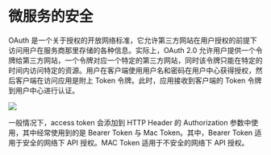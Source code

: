 # 微服务的安全
OAuth 是一个关于授权的开放网络标准，它允许第三方网站在用户授权的前提下访问用户在服务商那里存储的各种信息。实际上，OAuth 2.0 允许用户提供一个令牌给第三方网站，一个令牌对应一个特定的第三方网站，同时该令牌只能在特定的时间内访问特定的资源。用户在客户端使用用户名和密码在用户中心获得授权，然后客户端在访问应用是附上 Token 令牌。此时，应用接收到客户端的 Token 令牌到用户中心进行认证。

![](http://114.116.184.67:81/images/service/service_201804100306001.png)

一般情况下，access token 会添加到 HTTP Header 的 Authorization 参数中使用，其中经常使用到的是 Bearer Token 与 Mac Token。其中，Bearer Token 适用于安全的网络下 API 授权。MAC Token 适用于不安全的网络下 API 授权。